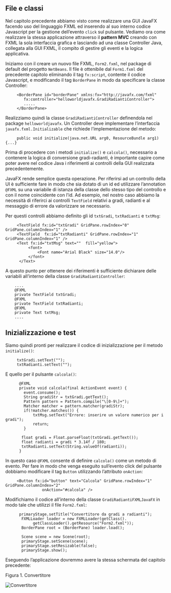 File e classi
-------------

Nel capitolo precedente abbiamo visto come realizzare una GUI JavaFX facendo uso del linguaggio FXML ed inserendo al suo interno codice Javascript per la gestione dell’evento `click` sul pulsante. Vediamo ora come realizzare la stessa applicazione attraverso il **pattern MVC** creando con FXML la sola interfaccia grafica e lasciando ad una classe Controller Java, collegata alla GUI FXML, il compito di gestire gli eventi e la logica applicativa.

Iniziamo con il creare un nuovo file FXML, `Form2.fxml`, nel package di default del progetto `NetBeans`. Il file è ottenibile dal `Form1.fxml` del precedente capitolo eliminando il tag `fx:script`, contente il codice Javascript, e modificando il tag `BorderPane` in modo da specificare la classe Controller:

         <BorderPane id="borderPane" xmlns:fx="http://javafx.com/fxml" 
            fx:controller="helloworldjavafx.GradiRadiantiController">
            .....
         </BorderPane>
        

Realizziamo quindi la classe `GradiRadiantiController` definendola nel package `helloworldjavafx`. Un Controller deve implementare l’interfaccia `javafx.fxml.Initializable` che richiede l’implementazione del metodo:

         public void initialize(java.net.URL arg0, ResourceBundle arg1){...}
        

Prima di procedere con i metodi `initialize()` e `calcola()`, necessario a contenere la logica di conversione gradi-radianti, è importante capire come poter avere nel codice Java i riferimenti ai controlli della GUI realizzata precedentemente.

JavaFX rende semplice questa operazione. Per riferirsi ad un controllo della UI è sufficiente fare in modo che sia dotato di un id ed utilizzare l’annotation `@FXML` su una variabile di istanza della classe dello stesso tipo del controllo e con il nome coincidente con l’id. Ad esempio, nel nostro caso abbiamo la necessità di riferirci ai controlli `TextField` relativi a gradi, radianti e al messaggio di errore da valorizzare se necessario.

Per questi controlli abbiamo definito gli id `txtGradi`, `txtRadianti` e `txtMsg`:

         <TextField fx:id="txtGradi" GridPane.rowIndex="0" GridPane.columnIndex="1" />
         <TextField  fx:id="txtRadianti" GridPane.rowIndex="1" GridPane.columnIndex="1" />
         <Text fx:id="txtMsg" text=""  fill="yellow">
              <font>
                  <Font name="Arial Black" size="14.0"/>
              </font>
          </Text>  
        

A questo punto per ottenere dei riferimenti è sufficiente dichiarare delle variabili all’interno della classe `GradiRadiantiController`:

        ....
        @FXML
        private TextField txtGradi;
        @FXML
        private TextField txtRadianti;
        @FXML
        private Text txtMsg;
        ....
        

Inizializzazione e test
-----------------------

Siamo quindi pronti per realizzare il codice di inizializzazione per il metodo `initialize()`:

         txtGradi.setText("");
         txtRadianti.setText("");
         

E quello per il pulsante `calcola()`:

          @FXML
          private void calcola(final ActionEvent event) {
	        event.consume();
	        String gradiStr = txtGradi.getText();
	        Pattern pattern = Pattern.compile("\[0-9\]+");
	        Matcher matcher = pattern.matcher(gradiStr);
	        if(!matcher.matches()) {
	            txtMsg.setText("Errore: inserire un valore numerico per i gradi");
	            return;
	        }
        
           float gradi = Float.parseFloat(txtGradi.getText());
           float radianti = gradi * 3.14f / 180;
           txtRadianti.setText(String.valueOf(radianti));
          }
          

In questo caso `@FXML` consente di definire `calcola()` come un metodo di evento. Per fare in modo che venga eseguito sull’evento click del pulsante dobbiamo modificare il tag `Button` utilizzando l’attributo `onAction`:

         <Button fx:id="button" text="Calcola" GridPane.rowIndex="1" GridPane.columnIndex="2" 
                    onAction="#calcola" />
         

Modifichiamo il codice all’interno della classe `GradiRadiantiFXMLJavaFX` in modo tale che utilizzi il file `Form2.fxml`:

          primaryStage.setTitle("Convertitore da gradi a radianti");
           FXMLLoader loader = new FXMLLoader(getClass().
                getClassLoader().getResource("Form2.fxml"));
           BorderPane root = (BorderPane) loader.load();
 
           Scene scene = new Scene(root);
           primaryStage.setScene(scene);
           primaryStage.setResizable(false);
           primaryStage.show();
          

Eseguendo l’applicazione dovremmo avere la stessa schermata del capitolo precedente:

Figura 1. Convertitore

![Convertitore](http://www.html.it/wp-content/uploads/2017/05/convertitore_fxml-1.png)